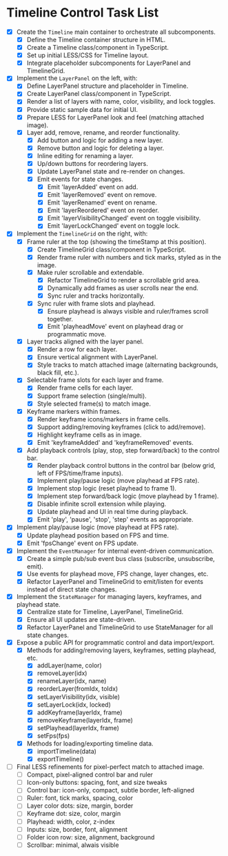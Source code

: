 # Timeline Control Task List

- [x] Create the `Timeline` main container to orchestrate all subcomponents.
  - [x] Define the Timeline container structure in HTML.
  - [x] Create a Timeline class/component in TypeScript.
  - [x] Set up initial LESS/CSS for Timeline layout.
  - [x] Integrate placeholder subcomponents for LayerPanel and TimelineGrid.
- [x] Implement the `LayerPanel` on the left, with:
  - [x] Define LayerPanel structure and placeholder in Timeline.
  - [x] Create LayerPanel class/component in TypeScript.
  - [x] Render a list of layers with name, color, visibility, and lock toggles.
  - [x] Provide static sample data for initial UI.
  - [x] Prepare LESS for LayerPanel look and feel (matching attached image).
  - [x] Layer add, remove, rename, and reorder functionality.
    - [x] Add button and logic for adding a new layer.
    - [x] Remove button and logic for deleting a layer.
    - [x] Inline editing for renaming a layer.
    - [x] Up/down buttons for reordering layers.
    - [x] Update LayerPanel state and re-render on changes.
    - [x] Emit events for state changes.
      - [x] Emit 'layerAdded' event on add.
      - [x] Emit 'layerRemoved' event on remove.
      - [x] Emit 'layerRenamed' event on rename.
      - [x] Emit 'layerReordered' event on reorder.
      - [x] Emit 'layerVisibilityChanged' event on toggle visibility.
      - [x] Emit 'layerLockChanged' event on toggle lock.
- [x] Implement the `TimelineGrid` on the right, with:
  - [x] Frame ruler at the top (showing the timeStamp at this position).
    - [x] Create TimelineGrid class/component in TypeScript.
    - [x] Render frame ruler with numbers and tick marks, styled as in the image.
    - [x] Make ruler scrollable and extendable.
      - [x] Refactor TimelineGrid to render a scrollable grid area.
      - [x] Dynamically add frames as user scrolls near the end.
      - [x] Sync ruler and tracks horizontally.
    - [x] Sync ruler with frame slots and playhead.
      - [x] Ensure playhead is always visible and ruler/frames scroll together.
      - [x] Emit 'playheadMove' event on playhead drag or programmatic move.
  - [x] Layer tracks aligned with the layer panel.
    - [x] Render a row for each layer.
    - [x] Ensure vertical alignment with LayerPanel.
    - [x] Style tracks to match attached image (alternating backgrounds, black fill, etc.).
  - [x] Selectable frame slots for each layer and frame.
    - [x] Render frame cells for each layer.
    - [x] Support frame selection (single/multi).
    - [x] Style selected frame(s) to match image.
  - [x] Keyframe markers within frames.
    - [x] Render keyframe icons/markers in frame cells.
    - [x] Support adding/removing keyframes (click to add/remove).
    - [x] Highlight keyframe cells as in image.
    - [x] Emit 'keyframeAdded' and 'keyframeRemoved' events.
  - [x] Add playback controls (play, stop, step forward/back) to the control bar.
    - [x] Render playback control buttons in the control bar (below grid, left of FPS/time/frame inputs).
    - [x] Implement play/pause logic (move playhead at FPS rate).
    - [x] Implement stop logic (reset playhead to frame 1).
    - [x] Implement step forward/back logic (move playhead by 1 frame).
    - [x] Disable infinite scroll extension while playing.
    - [x] Update playhead and UI in real time during playback.
    - [x] Emit 'play', 'pause', 'stop', 'step' events as appropriate.
- [x] Implement play/pause logic (move playhead at FPS rate).
  - [x] Update playhead position based on FPS and time.
  - [x] Emit 'fpsChange' event on FPS update.
- [x] Implement the `EventManager` for internal event-driven communication.
  - [x] Create a simple pub/sub event bus class (subscribe, unsubscribe, emit).
  - [x] Use events for playhead move, FPS change, layer changes, etc.
  - [x] Refactor LayerPanel and TimelineGrid to emit/listen for events instead of direct state changes.
- [x] Implement the `StateManager` for managing layers, keyframes, and playhead state.
  - [x] Centralize state for Timeline, LayerPanel, TimelineGrid.
  - [x] Ensure all UI updates are state-driven.
  - [x] Refactor LayerPanel and TimelineGrid to use StateManager for all state changes.
- [x] Expose a public API for programmatic control and data import/export.
  - [x] Methods for adding/removing layers, keyframes, setting playhead, etc.
    - [x] addLayer(name, color)
    - [x] removeLayer(idx)
    - [x] renameLayer(idx, name)
    - [x] reorderLayer(fromIdx, toIdx)
    - [x] setLayerVisibility(idx, visible)
    - [x] setLayerLock(idx, locked)
    - [x] addKeyframe(layerIdx, frame)
    - [x] removeKeyframe(layerIdx, frame)
    - [x] setPlayhead(layerIdx, frame)
    - [x] setFps(fps)
  - [x] Methods for loading/exporting timeline data.
    - [x] importTimeline(data)
    - [x] exportTimeline()
- [ ] Final LESS refinements for pixel-perfect match to attached image.
  - [ ] Compact, pixel-aligned control bar and ruler
  - [ ] Icon-only buttons: spacing, font, and size tweaks
  - [ ] Control bar: icon-only, compact, subtle border, left-aligned
  - [ ] Ruler: font, tick marks, spacing, color
  - [ ] Layer color dots: size, margin, border
  - [ ] Keyframe dot: size, color, margin
  - [ ] Playhead: width, color, z-index
  - [ ] Inputs: size, border, font, alignment
  - [ ] Folder icon row: size, alignment, background
  - [ ] Scrollbar: minimal, alwais visible
